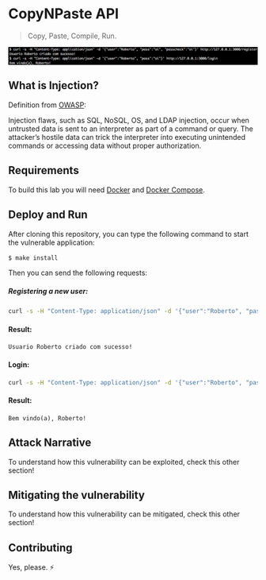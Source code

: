# CopyNPaste API
> Copy, Paste, Compile, Run.

<img src="images/CopyNPaste.png" align="center"/>

## What is Injection?

Definition from [OWASP](https://www.owasp.org/images/7/72/OWASP_Top_10-2017_%28en%29.pdf.pdf):

Injection flaws, such as SQL, NoSQL, OS, and LDAP injection, occur when untrusted data is sent to an interpreter as part of a command or query. The attacker’s hostile data can trick the interpreter into executing unintended commands or accessing data without proper authorization.

## Requirements

To build this lab you will need [Docker][Docker Install] and [Docker Compose][Docker Compose Install].

## Deploy and Run

After cloning this repository, you can type the following command to start the vulnerable application:

```sh
$ make install
```

Then you can send the following requests:

##### Registering a new user:

```sh
curl -s -H "Content-Type: application/json" -d '{"user":"Roberto", "pass":"oi", "passcheck":"oi"}' http://127.0.0.1:3000/register
```

#### Result:

```
Usuario Roberto criado com sucesso!
```

#### Login: 

```sh
curl -s -H "Content-Type: application/json" -d '{"user":"Roberto", "pass":"oi"}' http://127.0.0.1:3000/login
```

#### Result:

```
Bem vindo(a), Roberto!
```

## Attack Narrative

To understand how this vulnerability can be exploited, check this other section!

## Mitigating the vulnerability

To understand how this vulnerability can be mitigated, check this other section!

[Docker Install]:  https://docs.docker.com/install/
[Docker Compose Install]: https://docs.docker.com/compose/install/

## Contributing

Yes, please. :zap:
